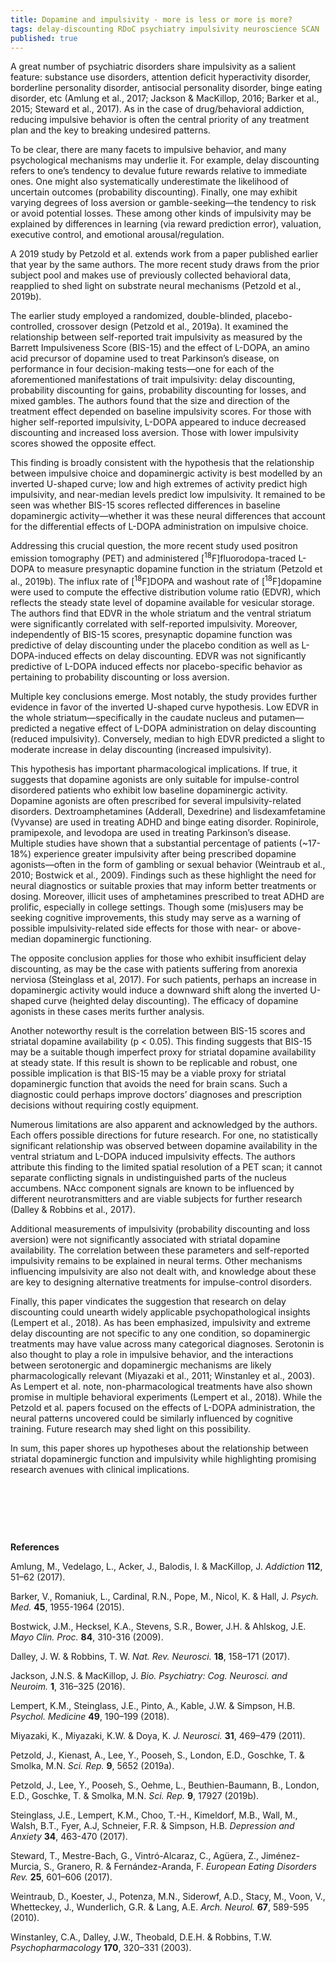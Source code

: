 ```yaml
---
title: Dopamine and impulsivity - more is less or more is more?
tags: delay-discounting RDoC psychiatry impulsivity neuroscience SCAN
published: true
---
```

A great number of psychiatric disorders share impulsivity as a salient feature: substance use disorders, attention deficit hyperactivity disorder, borderline personality disorder, antisocial personality disorder, binge eating disorder, etc (Amlung et al., 2017; Jackson & MacKillop, 2016; Barker et al., 2015; Steward et al., 2017). As in the case of drug/behavioral addiction, reducing impulsive behavior is often the central priority of any treatment plan and the key to breaking undesired patterns.

To be clear, there are many facets to impulsive behavior, and many psychological mechanisms may underlie it. For example, delay discounting refers to one’s tendency to devalue future rewards relative to immediate ones. One might also systematically underestimate the likelihood of uncertain outcomes (probability discounting). Finally, one may exhibit varying degrees of loss aversion or gamble-seeking—the tendency to risk or avoid potential losses. These among other kinds of impulsivity may be explained by differences in learning (via reward prediction error), valuation, executive control, and emotional arousal/regulation.

A 2019 study by Petzold et al. extends work from a paper published earlier that year by the same authors. The more recent study draws from the prior subject pool and makes use of previously collected behavioral data, reapplied to shed light on substrate neural mechanisms (Petzold et al., 2019b).

The earlier study employed a randomized, double-blinded, placebo-controlled, crossover design (Petzold et al., 2019a). It examined the relationship between self-reported trait impulsivity as measured by the Barrett Impulsiveness Score (BIS-15) and the effect of L-DOPA, an amino acid precursor of dopamine used to treat Parkinson’s disease, on performance in four decision-making tests—one for each of the aforementioned manifestations of trait impulsivity: delay discounting, probability discounting for gains, probability discounting for losses, and mixed gambles. The authors found that the size and direction of the treatment effect depended on baseline impulsivity scores. For those with higher self-reported impulsivity, L-DOPA appeared to induce decreased discounting and increased loss aversion. Those with lower impulsivity scores showed the opposite effect.

This finding is broadly consistent with the hypothesis that the relationship between impulsive choice and dopaminergic activity is best modelled by an inverted U-shaped curve; low and high extremes of activity predict high impulsivity, and near-median levels predict low impulsivity. It remained to be seen was whether BIS-15 scores reflected differences in baseline dopaminergic activity—whether it was these neural differences that account for the differential effects of L-DOPA administration on impulsive choice.

Addressing this crucial question, the more recent study used positron emission tomography (PET) and administered [<sup>18</sup>F]fluorodopa-traced L-DOPA to measure presynaptic dopamine function in the striatum (Petzold et al., 2019b). The influx rate of [<sup>18</sup>F]DOPA and washout rate of [<sup>18</sup>F]dopamine were used to compute the effective distribution volume ratio (EDVR), which reflects the steady state level of dopamine available for vesicular storage. The authors find that EDVR in the whole striatum and the ventral striatum were significantly correlated with self-reported impulsivity. Moreover, independently of BIS-15 scores, presynaptic dopamine function was predictive of delay discounting under the placebo condition as well as L-DOPA-induced effects on delay discounting. EDVR was not significantly predictive of L-DOPA induced effects nor placebo-specific behavior as pertaining to probability discounting or loss aversion.

Multiple key conclusions emerge. Most notably, the study provides further evidence in favor of the inverted U-shaped curve hypothesis. Low EDVR in the whole striatum—specifically in the caudate nucleus and putamen—predicted a negative effect of L-DOPA administration on delay discounting (reduced impulsivity). Conversely, median to high EDVR predicted a slight to moderate increase in delay discounting (increased impulsivity). 

This hypothesis has important pharmacological implications. If true, it suggests that dopamine agonists are only suitable for impulse-control disordered patients who exhibit low baseline dopaminergic activity. Dopamine agonists are often prescribed for several impulsivity-related disorders. Dextroamphetamines (Adderall, Dexedrine) and lisdexamfetamine (Vyvanse) are used in treating ADHD and binge eating disorder. Ropinirole, pramipexole, and levodopa are used in treating Parkinson’s disease. Multiple studies have shown that a substantial percentage of patients (~17-18%) experience greater impulsivity after being prescribed dopamine agonists—often in the form of gambling or sexual behavior (Weintraub et al., 2010; Bostwick et al., 2009). Findings such as these highlight the need for neural diagnostics or suitable proxies that may inform better treatments or dosing. Moreover, illicit uses of amphetamines prescribed to treat ADHD are prolific, especially in college settings. Though some (mis)users may be seeking cognitive improvements, this study may serve as a warning of possible impulsivity-related side effects for those with near- or above-median dopaminergic functioning.

The opposite conclusion applies for those who exhibit insufficient delay discounting, as may be the case with patients suffering from anorexia nerviosa (Steinglass et al, 2017). For such patients, perhaps an increase in dopaminergic activity would induce a downward shift along the inverted U-shaped curve (heighted delay discounting). The efficacy of dopamine agonists in these cases merits further analysis.

Another noteworthy result is the correlation between BIS-15 scores and striatal dopamine availability (p < 0.05). This finding suggests that BIS-15 may be a suitable though imperfect proxy for striatal dopamine availability at steady state. If this result is shown to be replicable and robust, one possible implication is that BIS-15 may be a viable proxy for striatal dopaminergic function that avoids the need for brain scans. Such a diagnostic could perhaps improve doctors’ diagnoses and prescription decisions without requiring costly equipment.

Numerous limitations are also apparent and acknowledged by the authors. Each offers possible directions for future research. For one, no statistically significant relationship was observed between dopamine availability in the ventral striatum and L-DOPA induced impulsivity effects. The authors attribute this finding to the limited spatial resolution of a PET scan; it cannot separate conflicting signals in undistinguished parts of the nucleus accumbens. NAcc component signals are known to be influenced by different neurotransmitters and are viable subjects for further research (Dalley & Robbins et al., 2017). 

Additional measurements of impulsivity (probability discounting and loss aversion) were not significantly associated with striatal dopamine availability. The correlation between these parameters and self-reported impulsivity remains to be explained in neural terms. Other mechanisms influencing impulsivity are also not dealt with, and knowledge about these are key to designing alternative treatments for impulse-control disorders.

Finally, this paper vindicates the suggestion that research on delay discounting could unearth widely applicable psychopathological insights (Lempert et al., 2018). As has been emphasized, impulsivity and extreme delay discounting are not specific to any one condition, so dopaminergic treatments may have value across many categorical diagnoses. Serotonin is also thought to play a role in impulsive behavior, and the interactions between serotonergic and dopaminergic mechanisms are likely pharmacologically relevant (Miyazaki et al., 2011; Winstanley et al., 2003). As Lempert et al. note, non-pharmacological treatments have also shown promise in multiple behavioral experiments (Lempert et al., 2018). While the Petzold et al. papers focused on the effects of L-DOPA administration, the neural patterns uncovered could be similarly influenced by cognitive training. Future research may shed light on this possibility.

In sum, this paper shores up hypotheses about the relationship between striatal dopaminergic function and impulsivity while highlighting promising research avenues with clinical implications.


  &nbsp;
  
  &nbsp;
  
  &nbsp;

**References**

Amlung, M., Vedelago, L., Acker, J., Balodis, I. & MacKillop, J. _Addiction_ **112**, 51–62 (2017).

Barker, V., Romaniuk, L., Cardinal, R.N., Pope, M., Nicol, K. & Hall, J. _Psych. Med._ **45**, 1955-1964 (2015).

Bostwick, J.M., Hecksel, K.A., Stevens, S.R., Bower, J.H. & Ahlskog, J.E. _Mayo Clin. Proc._ **84**, 310-316 (2009).

Dalley, J. W. & Robbins, T. W. _Nat. Rev. Neurosci._ **18**, 158–171 (2017).

Jackson, J.N.S. & MacKillop, J. _Bio. Psychiatry: Cog. Neurosci. and Neuroim._ **1**, 316–325 (2016).

Lempert, K.M., Steinglass, J.E., Pinto, A., Kable, J.W. & Simpson, H.B. _Psychol. Medicine_ **49**, 190–199 (2018).

Miyazaki, K., Miyazaki, K.W. & Doya, K. _J. Neurosci._ **31**, 469–479 (2011).

Petzold, J., Kienast, A., Lee, Y., Pooseh, S., London, E.D., Goschke, T. & Smolka, M.N. _Sci. Rep._ **9**, 5652 (2019a).

Petzold, J., Lee, Y., Pooseh, S., Oehme, L., Beuthien-Baumann, B., London, E.D., Goschke, T. & Smolka, M.N. _Sci. Rep._ **9**, 17927 (2019b).

Steinglass, J.E., Lempert, K.M., Choo, T.-H., Kimeldorf, M.B., Wall, M., Walsh, B.T., Fyer, A.J, Schneier, F.R. & Simpson, H.B. _Depression and Anxiety_ **34**, 463-470 (2017). 

Steward, T., Mestre-Bach, G., Vintró-Alcaraz, C., Agüera, Z., Jiménez-Murcia, S., Granero, R. & Fernández-Aranda, F. _European Eating Disorders Rev._ **25**, 601–606 (2017).

Weintraub, D., Koester, J., Potenza, M.N., Siderowf, A.D., Stacy, M., Voon, V., Whetteckey, J., Wunderlich, G.R. & Lang, A.E. _Arch. Neurol._ **67**, 589-595 (2010).

Winstanley, C.A., Dalley, J.W., Theobald, D.E.H. & Robbins, T.W. _Psychopharmacology_ **170**, 320–331 (2003).